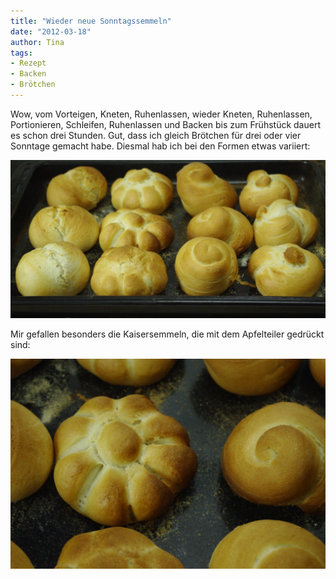 ```yaml
---
title: "Wieder neue Sonntagssemmeln"
date: "2012-03-18" 
author: Tina
tags:
- Rezept
- Backen
- Brötchen
---
```


Wow, vom Vorteigen, Kneten, Ruhenlassen, wieder Kneten, Ruhenlassen, Portionieren, Schleifen, Ruhenlassen und Backen bis zum Frühstück dauert es schon drei Stunden. Gut, dass ich gleich Brötchen für drei oder vier Sonntage gemacht habe. Diesmal hab ich bei den Formen etwas variiert:

![](images/imgp8702.jpg)

Mir gefallen besonders die Kaisersemmeln, die mit dem Apfelteiler gedrückt sind:

![](images/imgp8703.jpg)
